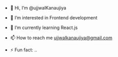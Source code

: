 - 👋 Hi, I’m @ujjwalKanaujiya
- 👀 I’m interested in Frontend development
- 🌱 I’m currently learning React.js
- 📫 How to reach me ujjwalkanaujiya@gmail.com

- ⚡ Fun fact: ..
<!---
ujjwalKanaujiya/ujjwalKanaujiya is a ✨ special ✨ repository because its `README.md` (this file) appears on your GitHub profile.
You can click the Preview link to take a look at your changes.
--->
